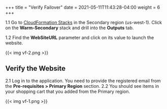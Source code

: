 +++
title = "Verify Failover"
date =  2021-05-11T11:43:28-04:00
weight = 6
+++

1.1 Go to [CloudFormation Stacks](https://console.aws.amazon.com/cloudformation/home?region=us-west-1#/stacks/) in the Secondary region (us-west-1). Click on the **Warm-Secondary** stack and drill into the **Outputs** tab.

1.2 Find the **WebSiteURL** parameter and click on its value to launch the website.

{{< img vf-2.png >}}

## Verify the Website

2.1 Log in to the application. You need to provide the registered email from the **Pre-requisites > Primary Region** section.
2.2 You should see items in your shopping cart that you added from the Primary region.

{{< img vf-1.png >}}

